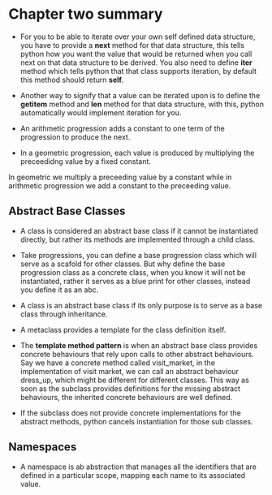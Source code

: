 # Chapter two summary

- For you to be able to iterate over your own self defined data structure, you have to provide a __next__ method for that data structure, this tells python how you want the value that would be returned when you call next on that data structure to be derived. You also need to define __iter__ method which tells python that that class supports iteration, by default this method should return **self**. 

- Another way to signify that a value can be iterated upon is to define the __getitem__ method and __len__ method for that data structure, with this, python automatically would implement iteration for you.


- An arithmetic progression adds a constant to one term of the progression to produce the next.

- In a geometric progression, each value is produced by multiplying the preceedidng value by a fixed constant.

In geometric we multiply a preceeding value by a constant while in arithmetic progression we add a constant to the preceeding value.


## Abstract Base Classes

- A class is considered an abstract base class if it cannot be instantiated directly, but rather its methods are implemented through a child class.

- Take progressions, you can define a base progression class which will serve as a scafold for other classes. But why define the base progression class as a concrete class, when you know it will not be instantiated, rather it serves as a blue print for other classes, instead you define it as an abc.

- A class is an abstract base class if its only purpose is to serve as a base class through inheritance.

- A metaclass provides a template for the class definition itself.

- The **template method pattern** is when an abstract base class provides concrete behaviours that rely upon calls to other abstract behaviours. Say we have a concrete method called visit_market, in the implementation of visit market, we can call an abstract behaviour dress_up, which might be different for different classes. This way as soon as the subclass provides definitions for the missing abstract behaviours, the inherited concrete behaviours are well defined.

- If the subclass does not provide concrete implementations for the abstract methods, python cancels instantiation for those sub classes.


## Namespaces

- A namespace is ab abstraction that manages all the identifiers that are defined in a particular scope, mapping each name to its associated value.